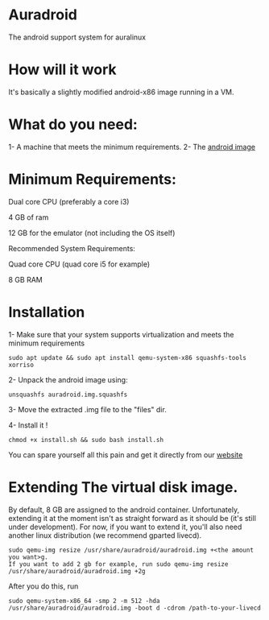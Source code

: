 # Auradroid
The android support system for auralinux

# How will it work
It's basically a slightly modified android-x86 image running in a VM.

# What do you need:

1- A machine that meets the minimum requirements.
2- The [android image](https://mega.nz/file/7xVkCLZL#0HyMOTtn5zAwB8DQykJaUBOltUMXS018a84-ppodfGs)

# Minimum Requirements:
Dual core CPU (preferably a core i3)

4 GB of ram

12 GB for the emulator (not including the OS itself)

Recommended System Requirements:

Quad core CPU (quad core i5 for example)

8 GB RAM

# Installation
1- Make sure that your system supports virtualization and meets the minimum requirements
```
sudo apt update && sudo apt install qemu-system-x86 squashfs-tools xorriso
```
2- Unpack the android image using:
 ```
 unsquashfs auradroid.img.squashfs
 ```
3- Move the extracted .img file to the "files" dir.

4- Install it !

```
chmod +x install.sh && sudo bash install.sh
```

You can spare yourself all this pain and get it directly from our [website](https://www.auralinux.xyz)

# Extending The virtual disk image.

By default, 8 GB are assigned to the android container. Unfortunately, extending it at the moment isn't as straight forward as it should be (it's still under development). For now, if you want to extend it, you'll also need another linux distribution (we recommend gparted livecd).

```
sudo qemu-img resize /usr/share/auradroid/auradroid.img +<the amount you want>g.
If you want to add 2 gb for example, run sudo qemu-img resize /usr/share/auradroid/auradroid.img +2g
```
After you do this, run

```
sudo qemu-system-x86_64 -smp 2 -m 512 -hda /usr/share/auradroid/auradroid.img -boot d -cdrom /path-to-your-livecd 
